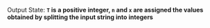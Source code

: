 Output State: **`T` is a positive integer, `n` and `x` are assigned the values obtained by splitting the input string into integers**